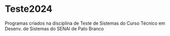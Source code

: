# Teste2024
Programas criados na disciplina de Teste de Sistemas do Curso Técnico em Desenv. de Sistemas do SENAI de Pato Branco
